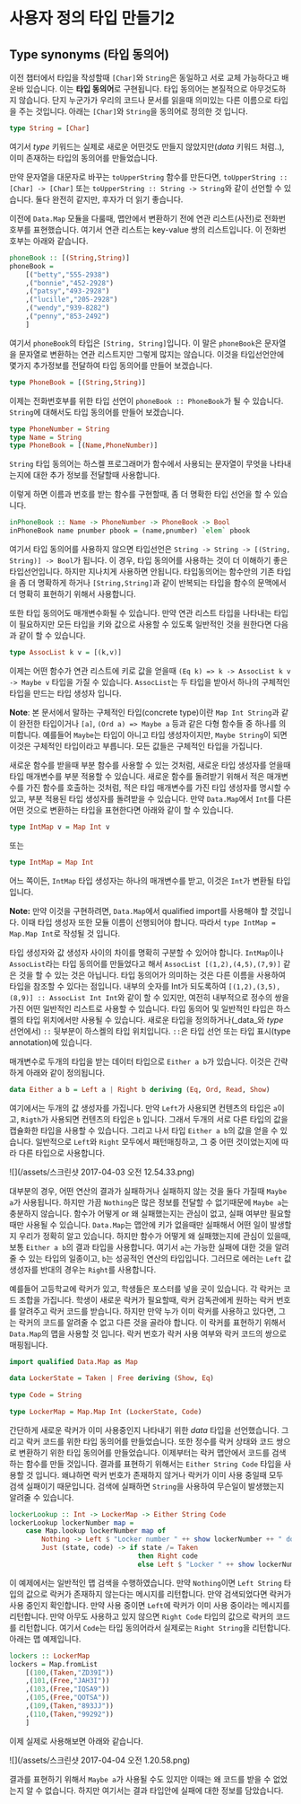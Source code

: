 # 사용자 정의 타입 만들기2

## Type synonyms (타입 동의어)

이전 챕터에서 타입을 작성할때 `[Char]`와 `String`은 동일하고 서로 교체 가능하다고 배운바 있습니다. 이는 **타입 동의어**로 구현됩니다. 타입 동의어는 본질적으로 아무것도하지 않습니다. 단지 누군가가 우리의 코드나 문서를 읽을때 의미있는 다른 이름으로 타입을 주는 것입니다. 아래는 `[Char]`와 `String`을 동의어로 정의한 것 입니다. 

```haskell
type String = [Char]
```

여기서 _type_ 키워드는 실제로 새로운 어떤것도 만들지 않았지만(_data_ 키워드 처럼..), 이미 존재하는 타입의 동의어를 만들었습니다. 

만약 문자열을 대문자로 바꾸는 `toUpperString` 함수를 만든다면, `toUpperString :: [Char] -> [Char]` 또는 `toUpperString :: String -> String`와 같이 선언할 수 있습니다. 둘다 완전히 같지만, 후자가 더 읽기 좋습니다. 

이전에 `Data.Map` 모듈을 다룰때, 맵안에서 변환하기 전에 연관 리스트(사전)로 전화번호부를 표현했습니다. 여기서 연관 리스트는 key-value 쌍의 리스트입니다. 이 전화번호부는 아래와 같습니다. 

```haskell
phoneBook :: [(String,String)]  
phoneBook =      
    [("betty","555-2938")     
    ,("bonnie","452-2928")     
    ,("patsy","493-2928")     
    ,("lucille","205-2928")     
    ,("wendy","939-8282")     
    ,("penny","853-2492")     
    ]
```      

여기서 `phoneBook`의 타입은 `[String, String]`입니다. 이 말은 `phoneBook`은 문자열을 문자열로 변환하는 연관 리스트지만 그렇게 많지는 않습니다. 이것을 타입선언안에 몇가지 추가정보를 전달하여 타입 동의어를 만들어 보겠습니다. 

```haskell
type PhoneBook = [(String,String)]
```

이제는 전화번호부를 위한 타입 선언이 `phoneBook :: PhoneBook`가 될 수 있습니다. `String`에 대해서도 타입 동의어를 만들어 보겠습니다. 

```haskell
type PhoneNumber = String  
type Name = String  
type PhoneBook = [(Name,PhoneNumber)]
```

`String` 타입 동의어는 하스켈 프로그래머가 함수에서 사용되는 문자열이 무엇을 나타내는지에 대한 추가 정보를 전달할때 사용합니다. 

이렇게 하면 이름과 번호를 받는 함수를 구현할때, 좀 더 명확한 타입 선언을 할 수 있습니다.  

```haskell
inPhoneBook :: Name -> PhoneNumber -> PhoneBook -> Bool
inPhoneBook name pnumber pbook = (name,pnumber) `elem` pbook
```

여기서 타입 동의어를 사용하지 않으면 타입선언은 `String -> String -> [(String, String)] -> Bool`가 됩니다. 이 경우, 타입 동의어를 사용하는 것이 더 이해하기 좋은 타입선언입니다. 하지만 지나치게 사용하면 안됩니다. 타입동의어는 함수안의 기존 타입을 좀 더 명확하게 하거나 `[String,String]`과 같이 반복되는 타입을 함수의 문맥에서 더 명확히 표현하기 위해서 사용합니다. 

또한 타입 동의어도 매개변수화될 수 있습니다. 만약 연관 리스트 타입을 나타내는 타입이 필요하지만 모든 타입을 키와 값으로 사용할 수 있도록 일반적인 것을 원한다면 다음과 같이 할 수 있습니다. 

```haskell
type AssocList k v = [(k,v)]
```

이제는 어떤 함수가 연관 리스트에 키로 값을 얻을때 `(Eq k) => k -> AssocList k v -> Maybe v` 타입을 가질 수 있습니다. `AssocList`는 두 타입을 받아서 하나의 구체적인 타입을 만드는 타입 생성자 입니다.

**Note**: 본 문서에서 말하는 구체적인 타입(concrete type)이란 `Map Int String`과 같이 완전한 타입이거나 `[a]`, `(Ord a) => Maybe a` 등과 같은 다형 함수들 중 하나를 의미합니다. 예를들어 `Maybe`는 타입이 아니고 타입 생성자이지만, `Maybe String`이 되면 이것은 구체적인 타입이라고 부릅니다. 모든 값들은 구체적인 타입을 가집니다.

새로운 함수를 받을때 부분 함수를 사용할 수 있는 것처럼, 새로운 타입 생성자를 얻을때 타입 매개변수를 부분 적용할 수 있습니다. 새로운 함수를 돌려받기 위해서 적은 매개변수를 가진 함수를 호출하는 것처럼, 적은 타입 매개변수를 가진 타입 생성자를 명시할 수 있고, 부분 적용된 타입 생성자를 돌려받을 수 있습니다. 만약 `Data.Map`에서 `Int`를 다른 어떤 것으로 변환하는 타입을 표현한다면 아래와 같이 할 수 있습니다. 

```haskell
type IntMap v = Map Int v
``` 

또는 

```haskell
type IntMap = Map Int
```

어느 쪽이든, `IntMap` 타입 생성자는 하나의 매개변수를 받고, 이것은 `Int`가 변환될 타입입니다. 

**Note:** 만약 이것을 구현하려면, `Data.Map`에서 qualified import를 사용해야 할 것입니다. 이때 타입 생성자 또한 모듈 이름이 선행되어야 합니다. 따라서 `type IntMap = Map.Map Int`로 작성될 것 입니다. 

타입 생성자와 값 생성자 사이의 차이를 명확히 구분할 수 있어야 합니다. `IntMap`이나 `AssocList`라는 타입 동의어를 만들었다고 해서 `AssocList [(1,2),(4,5),(7,9)]` 같은 것을 할 수 있는 것은 아닙니다. 타입 동의어가 의미하는 것은 다른 이름을 사용하여 타입을 참조할 수 있다는 점입니다. 내부의 숫자를 Int가 되도록하여 `[(1,2),(3,5),(8,9)] :: AssocList Int Int`와 같이 할 수 있지만, 여전히 내부적으로 정수의 쌍을 가진 어떤 일반적인 리스트로 사용할 수 있습니다. 타입 동의어 및 일반적인 타입은 하스켈의 타입 위치에서만 사용될 수 있습니다. 새로운 타입을 정의하거나(_data_와 _type_ 선언에서)  `::` 뒷부분이 하스켈의 타입 위치입니다. `::`은 타입 선언 또는 타입 표시(type annotation)에 있습니다.       

매개변수로 두개의 타입을 받는 데이터 타입으로 `Either a b`가 있습니다. 이것은 간략하게 아래와 같이 정의됩니다. 

```haskell
data Either a b = Left a | Right b deriving (Eq, Ord, Read, Show)
``` 

여기에서는 두개의 값 생성자를 가집니다. 만약 `Left`가 사용되면 컨텐츠의 타입은 `a`이고, `Rigth`가 사용되면 컨텐츠의 타입은 `b` 입니다. 그래서 두개의 서로 다른 타입의 값을 캡슐화한 타입을 사용할 수 있습니다. 그리고 나서 타입 `Either a b`의 값을 얻을 수 있습니다. 일반적으로 `Left`와 `Right` 모두에서 패턴매칭하고, 그 중 어떤 것이었는지에 따라 다른 타입으로 사용합니다.

![](/assets/스크린샷 2017-04-03 오전 12.54.33.png)

대부분의 경우, 어떤 연산의 결과가 실패하거나 실패하지 않는 것을 둘다 가질때 `Maybe a`가 사용됩니다. 하지만 가끔 `Nothing`은 많은 정보를 전달할 수 없기때문에 `Maybe a`는 충분하지 않습니다. 함수가 어떻게 or 왜 실패했는지는 관심이 없고, 실패 여부만 필요할 때만 사용될 수 있습니다. `Data.Map`는 맵안에 키가 없을때만 실패해서 어떤 일이 발생할지 우리가 정확히 알고 있습니다. 하지만 함수가 어떻게 왜 실패했는지에 관심이 있을때, 보통 `Either a b`의 결과 타입을 사용합니다. 여기서 `a`는 가능한 실패에 대한 것을 알려줄 수 있는 타입의 일종이고, `b`는 성공적인 연산의 타입입니다. 그러므로 에러는 `Left` 값생성자를 반대의 경우는 `Right`를 사용합니다. 

 예를들어 고등학교에 락커가 있고, 학생들은 포스터를 넣을 곳이 있습니다. 각 락커는 코드 조합을 가집니다. 학생이 새로운 락커가 필요할때, 락커 감독관에게 원하는 락커 번호를 알려주고 락커 코드를 받습니다. 하지만 만약 누가 이미 락커를 사용하고 있다면, 그는 락커의 코드를 알려줄 수 없고 다른 것을 골라야 합니다. 이 락커를 표현하기 위해서 `Data.Map`의 맵을 사용할 것 입니다. 락커 번호가 락커 사용 여부와 락커 코드의 쌍으로 매핑됩니다. 

```haskell
import qualified Data.Map as Map  
  
data LockerState = Taken | Free deriving (Show, Eq)  
  
type Code = String  
  
type LockerMap = Map.Map Int (LockerState, Code)
```

간단하게 새로운 락커가 이미 사용중인지 나타내기 위한 _data_ 타입을 선언했습니다. 그리고 락커 코드를 위한 타입 동의어를 만들었습니다. 또한 정수를 락커 상태와 코드 쌍으로 변환하기 위한 타입 동의어를 만들었습니다. 이제부터는 락커 맵안에서 코드를 검색하는 함수를 만들 것입니다. 결과를 표현하기 위해서는 `Either String Code` 타입을 사용할 것 입니다. 왜냐하면 락커 번호가 존재하지 않거나 락커가 이미 사용 중일때 모두 검색 실패이기 때문입니다. 검색에 실패하면 `String`을 사용하여 무슨일이 발생했는지 알려줄 수 있습니다. 

```haskell
lockerLookup :: Int -> LockerMap -> Either String Code  
lockerLookup lockerNumber map =   
    case Map.lookup lockerNumber map of   
        Nothing -> Left $ "Locker number " ++ show lockerNumber ++ " doesn't exist!"  
        Just (state, code) -> if state /= Taken   
                                then Right code  
                                else Left $ "Locker " ++ show lockerNumber ++ " is already taken!"
```

이 예제에서는 일반적인 맵 검색을 수행하였습니다. 만약 `Nothing`이면 `Left String` 타입의 값으로 락커가 존재하지 않는다는 메시지를 리턴합니다. 만약 검색되었다면 락커가 사용 중인지 확인합니다. 만약 사용 중이면 `Left`에 락커가 이미 사용 중이라는 메시지를 리턴합니다. 만약 아무도 사용하고 있지 않으면 `Right Code` 타입의 값으로 락커의 코드를 리턴합니다. 여기서 `Code`는 타입 동의어라서 실제로는 `Right String`을 리턴합니다. 아래는 맵 예제입니다.

```haskell
lockers :: LockerMap  
lockers = Map.fromList   
    [(100,(Taken,"ZD39I"))  
    ,(101,(Free,"JAH3I"))  
    ,(103,(Free,"IQSA9"))  
    ,(105,(Free,"QOTSA"))  
    ,(109,(Taken,"893JJ"))  
    ,(110,(Taken,"99292"))  
    ]
```

이제 실제로 사용해보면 아래와 같습니다. 

![](/assets/스크린샷 2017-04-04 오전 1.20.58.png)

결과를 표현하기 위해서 `Maybe a`가 사용될 수도 있지만 이때는 왜 코드를 받을 수 없었는지 알 수 없습니다. 하지만 여기서는 결과 타입안에 실패에 대한 정보를 담았습니다.

